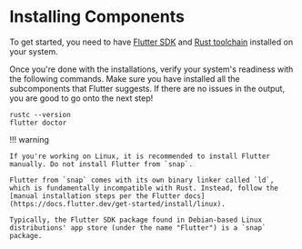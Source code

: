 # Installing Components

[flutter-install-steps]: https://docs.flutter.dev/get-started/install

To get started, you need to have [Flutter SDK][flutter-install-steps] and [Rust toolchain](https://www.rust-lang.org/tools/install) installed on your system.

Once you're done with the installations, verify your system's readiness with the following commands. Make sure you have installed all the subcomponents that Flutter suggests. If there are no issues in the output, you are good to go onto the next step!

```shell title="CLI"
rustc --version
flutter doctor
```

!!! warning

    If you're working on Linux, it is recommended to install Flutter manually. Do not install Flutter from `snap`.

    Flutter from `snap` comes with its own binary linker called `ld`, which is fundamentally incompatible with Rust. Instead, follow the [manual installation steps per the Flutter docs](https://docs.flutter.dev/get-started/install/linux).

    Typically, the Flutter SDK package found in Debian-based Linux distributions' app store (under the name "Flutter") is a `snap` package.
